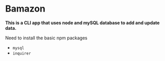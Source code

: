 # Bamazon

**This is a CLI app that uses node and mySQL database to add and update data.**

Need to install the basic npm packages 

* `mysql`
* `inquirer`
